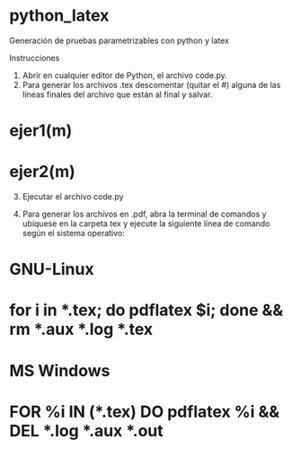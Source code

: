 # python_latex
Generación de pruebas parametrizables con python y latex


Instrucciones

1. Abrir en cualquier editor de Python, el archivo code.py.
2. Para generar los archivos .tex descomentar (quitar el #) alguna de las líneas finales
del archivo que están al final y salvar.

# ejer1(m)

# ejer2(m)


3. Ejecutar el archivo code.py

4. Para generar los archivos en .pdf, abra la terminal de comandos y ubíquese en la carpeta tex
y ejecute la siguiente línea de comando según el sistema operativo:

# GNU-Linux
# for i in *.tex; do pdflatex $i; done && rm *.aux *.log *.tex

# MS Windows
#  FOR \%i IN (*.tex) DO pdflatex %i &&  DEL *.log *.aux *.out
